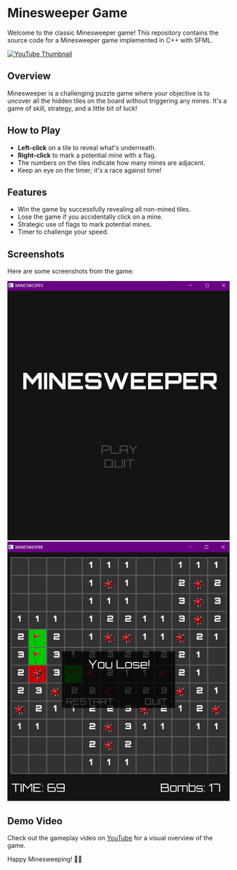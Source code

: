 # Minesweeper Game

Welcome to the classic Minesweeper game! This repository contains the source code for a Minesweeper game implemented in C++ with SFML.

[![YouTube Thumbnail](https://img.youtube.com/vi/dIYr2KqRZmQ/0.jpg)](https://www.youtube.com/watch?v=dIYr2KqRZmQ)

## Overview

Minesweeper is a challenging puzzle game where your objective is to uncover all the hidden tiles on the board without triggering any mines. It's a game of skill, strategy, and a little bit of luck!

## How to Play

- **Left-click** on a tile to reveal what's underneath.
- **Right-click** to mark a potential mine with a flag.
- The numbers on the tiles indicate how many mines are adjacent.
- Keep an eye on the timer; it's a race against time!

## Features

- Win the game by successfully revealing all non-mined tiles.
- Lose the game if you accidentally click on a mine.
- Strategic use of flags to mark potential mines.
- Timer to challenge your speed.

## Screenshots

Here are some screenshots from the game:

![Screenshot 1](screenshots/screenshot1.png)
![Screenshot 2](screenshots/screenshot2.png)

## Demo Video

Check out the gameplay video on [YouTube](https://youtu.be/dIYr2KqRZmQ) for a visual overview of the game.

Happy Minesweeping! 🚀👾

